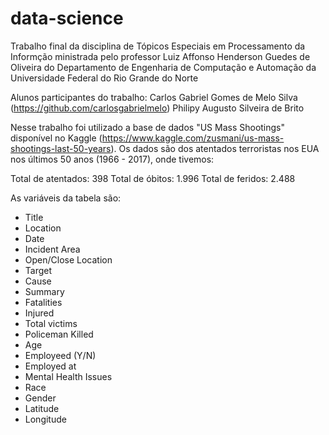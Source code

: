 # data-science

Trabalho final da disciplina de Tópicos Especiais em Processamento da Informção ministrada pelo professor Luiz Affonso Henderson Guedes de Oliveira do Departamento de Engenharia de Computação e Automação da Universidade Federal do Rio Grande do Norte

Alunos participantes do trabalho:
Carlos Gabriel Gomes de Melo Silva (https://github.com/carlosgabrielmelo)
Philipy Augusto Silveira de Brito

Nesse trabalho foi utilizado a base de dados "US Mass Shootings" disponível no Kaggle (https://www.kaggle.com/zusmani/us-mass-shootings-last-50-years). Os dados são dos atentados terroristas nos EUA nos últimos 50 anos (1966 - 2017), onde tivemos:

Total de atentados: 398
Total de óbitos: 1.996
Total de feridos: 2.488

As variáveis da tabela são:
- Title	
- Location	
- Date	
- Incident Area	
- Open/Close Location	
- Target	
- Cause	
- Summary	
- Fatalities	
- Injured	
- Total victims	
- Policeman Killed	
- Age	
- Employeed (Y/N)	
- Employed at	
- Mental Health Issues	
- Race	
- Gender	
- Latitude	
- Longitude
